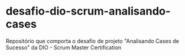 # desafio-dio-scrum-analisando-cases
Repositório que comporta o desafio de projeto "Analisando Cases de Sucesso" da DIO - Scrum Master Certification
